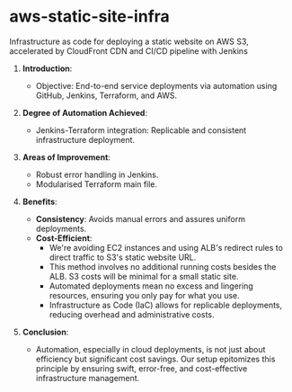 # aws-static-site-infra
Infrastructure as code for deploying a static website on AWS S3, accelerated by CloudFront CDN and CI/CD pipeline with Jenkins

1. **Introduction**:
   - Objective: End-to-end service deployments via automation using GitHub, Jenkins, Terraform, and AWS.

2. **Degree of Automation Achieved**:
   - Jenkins-Terraform integration: Replicable and consistent infrastructure deployment.

3. **Areas of Improvement**:
   - Robust error handling in Jenkins.
   - Modularised Terraform main file.

4. **Benefits**:
   - **Consistency**: Avoids manual errors and assures uniform deployments.
   - **Cost-Efficient**: 
     - We're avoiding EC2 instances and using ALB's redirect rules to direct traffic to S3's static website URL.
     - This method involves no additional running costs besides the ALB. S3 costs will be minimal for a small static site.
     - Automated deployments mean no excess and lingering resources, ensuring you only pay for what you use.
     - Infrastructure as Code (IaC) allows for replicable deployments, reducing overhead and administrative costs.

5. **Conclusion**:
   - Automation, especially in cloud deployments, is not just about efficiency but significant cost savings. Our setup epitomizes this principle by ensuring swift, error-free, and cost-effective infrastructure management.